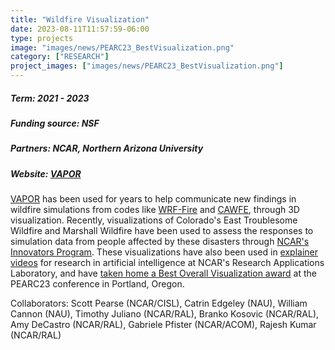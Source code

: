 ```yaml
---
title: "Wildfire Visualization"
date: 2023-08-11T11:57:59-06:00
type: projects
image: "images/news/PEARC23_BestVisualization.png"
category: ["RESEARCH"]
project_images: ["images/news/PEARC23_BestVisualization.png"]
---
```


##### Term: 2021 - 2023
##### Funding source: NSF
##### Partners: NCAR, Northern Arizona University
##### Website: [VAPOR](https://www.vapor.ucar.edu/)

[VAPOR](https://www.vapor.ucar.edu/) has been used for years to help communicate new findings in wildfire simulations from codes like [WRF-Fire](https://ral.ucar.edu/model/wrf-fire-wildland-fire-modeling) and [CAWFE](https://www2.mmm.ucar.edu/people/coen/files/newpage_c.html), through 3D visualization.  Recently, visualizations of Colorado's East Troublesome Wildfire and Marshall Wildfire have been used to assess the responses to simulation data from people affected by these disasters through [NCAR's Innovators Program](https://edec.ucar.edu/university-partnerships/innovators).  These visualizations have also been used in [explainer videos](https://youtu.be/yXX0UNa2XZU) for research in artificial intelligence at NCAR's Research Applications Laboratory, and have [taken home a Best Overall Visualization award](https://youtu.be/Km5xs-KPfeI) at the PEARC23 conference in Portland, Oregon.

Collaborators: Scott Pearse (NCAR/CISL), Catrin Edgeley (NAU), William Cannon (NAU), Timothy Juliano (NCAR/RAL), Branko Kosovic (NCAR/RAL), Amy DeCastro (NCAR/RAL), Gabriele Pfister (NCAR/ACOM), Rajesh Kumar (NCAR/RAL)
